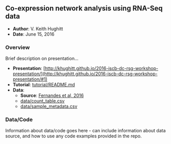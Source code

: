 Co-expression network analysis using RNA-Seq data
-------------------------------------------------

- **Author**: V. Keith Hughitt
- **Date**: June 15, 2016

### Overview

Brief description on presentation...

- **Presentation**: [http://khughitt.github.io/2016-iscb-dc-rsg-workshop-presentation/](http://khughitt.github.io/2016-iscb-dc-rsg-workshop-presentation/#1) 
- **Tutorial**: [tutorial/README.md](https://github.com/iscb-dc-rsg/2016-summer-workshop/blob/master/3B-Hughitt-RNASeq-Coex-Network-Analysis/tutorial/README.md)
- **Data**:
    - **Source**: [Fernandes et al, 2016](http://mbio.asm.org/content/7/3/e00027-16.abstract)
    - [data/count_table.csv](data/count_table.csv)
    - [data/sample_metadata.csv](data/sample_metadata.csv)

### Data/Code

Information about data/code goes here - can include information about data
source, and how to use any code examples provided in the repo.
